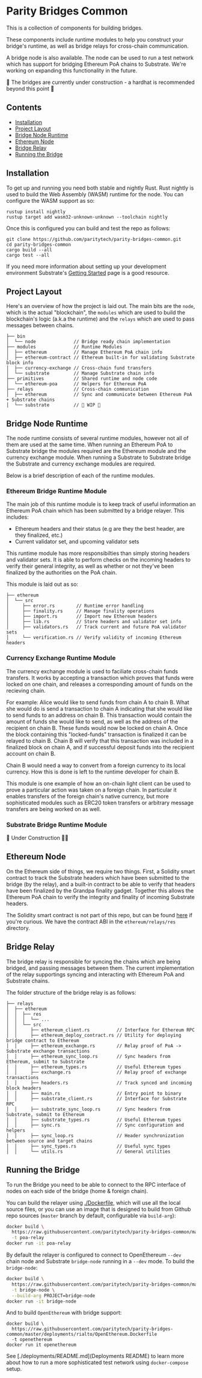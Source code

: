# Parity Bridges Common

This is a collection of components for building bridges.

These components include runtime modules to help you construct your bridge's runtime, as well as
bridge relays for cross-chain communication.

A bridge node is also available. The node can be used to run a test network which has support for bridging Ethereum
PoA chains to Substrate. We're working on expanding this functionality in the future.

🚧 The bridges are currently under construction - a hardhat is recommended beyond this point 🚧

## Contents
- [Installation](#installation)
- [Project Layout](#project-layout)
- [Bridge Node Runtime](#bridge-node-runtime)
- [Ethereum Node](#ethereum-node)
- [Bridge Relay](#bridge-relay)
- [Running the Bridge](#running-the-bridge)

## Installation
To get up and running you need both stable and nightly Rust. Rust nightly is used to build the Web
Assembly (WASM) runtime for the node. You can configure the WASM support as so:

```
rustup install nightly
rustup target add wasm32-unknown-unknown --toolchain nightly
```

Once this is configured you can build and test the repo as follows:

```
git clone https://github.com/paritytech/parity-bridges-common.git
cd parity-bridges-common
cargo build --all
cargo test --all
```

If you need more information about setting up your development environment Substrate's
[Getting Started](https://substrate.dev/docs/en/knowledgebase/getting-started/) page is a good
resource.

## Project Layout
Here's an overview of how the project is laid out. The main bits are the `node`, which is the actual
"blockchain", the `modules` which are used to build the blockchain's logic (a.k.a the runtime) and
the `relays` which are used to pass messages between chains.

```
├── bin
│  └── node              // Bridge ready chain implementation
├── modules              // Runtime Modules
│  ├── ethereum          // Manage Ethereum PoA chain info
│  ├── ethereum-contract // Ethereum built-in for validating Substrate block info
│  ├── currency-exchange // Cross-chain fund transfers
│  └── substrate         // Manage Substrate chain info
├── primitives           // Shared runtime and node code
│  └── ethereum-poa      // Helpers for Ethereum PoA
├── relays               // Cross-chain communication
│  ├── ethereum          // Sync and communicate between Ethereum PoA + Substrate chains
│  └── substrate         // 🚧 WIP 🚧
```

## Bridge Node Runtime
The node runtime consists of several runtime modules, however not all of them are used at the same
time. When running an Ethereum PoA to Substrate bridge the modules required are the Ethereum module
and the currency exchange module. When running a Substrate to Substrate bridge the Substrate and
currency exchange modules are required.

Below is a brief description of each of the runtime modules.

### Ethereum Bridge Runtime Module
The main job of this runtime module is to keep track of useful information an Ethereum PoA chain
which has been submitted by a bridge relayer. This includes:

  - Ethereum headers and their status (e.g are they the best header, are they finalized, etc.)
  - Current validator set, and upcoming validator sets

This runtime module has more responsibilties than simply storing headers and validator sets. It is
able to perform checks on the incoming headers to verify their general integrity, as well as whether
or not they've been finalized by the authorities on the PoA chain.

This module is laid out as so:

```
├── ethereum
│  └── src
│     ├── error.rs        // Runtime error handling
│     ├── finality.rs     // Manage finality operations
│     ├── import.rs       // Import new Ethereum headers
│     ├── lib.rs          // Store headers and validator set info
│     ├── validators.rs   // Track current and future PoA validator sets
│     └── verification.rs // Verify validity of incoming Ethereum headers
```

### Currency Exchange Runtime Module
The currency exchange module is used to faciliate cross-chain funds transfers. It works by accepting
a transaction which proves that funds were locked on one chain, and releases a corresponding amount
of funds on the recieving chain.

For example: Alice would like to send funds from chain A to chain B. What she would do is send a
transaction to chain A indicating that she would like to send funds to an address on chain B. This
transaction would contain the amount of funds she would like to send, as well as the address of the
recipient on chain B. These funds would now be locked on chain A. Once the block containing this
"locked-funds" transaction is finalized it can be relayed to chain B. Chain B will verify that this
transaction was included in a finalized block on chain A, and if successful deposit funds into the
recipient account on chain B.

Chain B would need a way to convert from a foreign currency to its local currency. How this is done
is left to the runtime developer for chain B.

This module is one example of how an on-chain light client can be used to prove a particular action
was taken on a foreign chain. In particular it enables transfers of the foreign chain's native
currency, but more sophisticated modules such as ERC20 token transfers or arbitrary message transfers
are being worked on as well.

### Substrate Bridge Runtime Module
👷 Under Construction 👷‍♀️

## Ethereum Node
On the Ethereum side of things, we require two things. First, a Solidity smart contract to track the
Substrate headers which have been submitted to the bridge (by the relay), and a built-in contract to
be able to verify that headers have been finalized by the Grandpa finality gadget. Together this
allows the Ethereum PoA chain to verify the integrity and finality of incoming Substrate headers.

The Solidity smart contract is not part of this repo, but can be found
[here](https://github.com/svyatonik/substrate-bridge-sol/blob/master/substrate-bridge.sol) if you're
curious. We have the contract ABI in the `ethereum/relays/res` directory.

## Bridge Relay
The bridge relay is responsible for syncing the chains which are being bridged, and passing messages
between them. The current implementation of the relay supportings syncing and interacting with
Ethereum PoA and Substrate chains.

The folder structure of the bridge relay is as follows:

```
├── relays
│  ├── ethereum
│  │  ├── res
│  │  │  └── ...
│  │  └── src
│  │     ├── ethereum_client.rs          // Interface for Ethereum RPC
│  │     ├── ethereum_deploy_contract.rs // Utility for deploying bridge contract to Ethereum
│  │     ├── ethereum_exchange.rs        // Relay proof of PoA -> Substrate exchange transactions
│  │     ├── ethereum_sync_loop.rs       // Sync headers from Ethereum, submit to Substrate
│  │     ├── ethereum_types.rs           // Useful Ethereum types
│  │     ├── exchange.rs                 // Relay proof of exchange transactions
│  │     ├── headers.rs                  // Track synced and incoming block headers
│  │     ├── main.rs                     // Entry point to binary
│  │     ├── substrate_client.rs         // Interface for Substrate RPC
│  │     ├── substrate_sync_loop.rs      // Sync headers from Substrate, submit to Ethereum
│  │     ├── substrate_types.rs          // Useful Ethereum types
│  │     ├── sync.rs                     // Sync configuration and helpers
│  │     ├── sync_loop.rs                // Header synchronization between source and target chains
│  │     ├── sync_types.rs               // Useful sync types
│  │     └── utils.rs                    // General utilities
```

## Running the Bridge

To run the Bridge you need to be able to connect to the RPC interface of nodes on each side of the
bridge (home & foreign chain).

You can build the relayer using [./Dockerfile](Dockerfile), which will use all the local source
files,
or you can use an image that is designed to build from Github repo sources (`master` branch by
default, configurable via `build-arg`):
```bash
docker build \
  https://raw.githubusercontent.com/paritytech/parity-bridges-common/master/deployments/rialto/Bridge.Dockerfile \
  -t poa-relay
docker run -it poa-relay
```

By default the relayer is configured to connect to OpenEthereum `--dev` chain node and Substrate
`bridge-node` running in a `--dev` mode.
To build the `bridge-node`:
```bash
docker build \
  https://raw.githubusercontent.com/paritytech/parity-bridges-common/master/deployments/rialto/Bridge.Dockerfile \
  -t bridge-node \
  --build-arg PROJECT=bridge-node
docker run -it bridge-node
```

And to build `OpenEthereum` with bridge support:
```
docker build \
  https://raw.githubusercontent.com/paritytech/parity-bridges-common/master/deployments/rialto/OpenEthereum.Dockerfile
  -t openethereum
docker run it openethereum
```

See [./deployments/README.md](Deployments README) to learn more about how to run
a more sophisticated test network using `docker-compose` setup.

